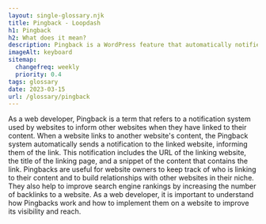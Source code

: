 ```yaml
--- 
layout: single-glossary.njk
title: Pingback - Loopdash
h1: Pingback
h2: What does it mean?
description: Pingback is a WordPress feature that automatically notifies a website when another website links to its content, allowing for easier cross-referencing and backlinking.
imageAlt: keyboard
sitemap:
  changefreq: weekly
  priority: 0.4
tags: glossary
date: 2023-03-15
url: /glossary/pingback
---
```


As a web developer, Pingback is a term that refers to a notification system used by websites to inform other websites when they have linked to their content. When a website links to another website's content, the Pingback system automatically sends a notification to the linked website, informing them of the link. This notification includes the URL of the linking website, the title of the linking page, and a snippet of the content that contains the link. Pingbacks are useful for website owners to keep track of who is linking to their content and to build relationships with other websites in their niche. They also help to improve search engine rankings by increasing the number of backlinks to a website. As a web developer, it is important to understand how Pingbacks work and how to implement them on a website to improve its visibility and reach.
